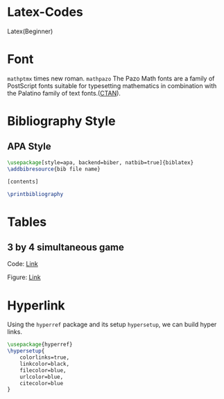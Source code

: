 # Latex-Codes
Latex(Beginner)

# Font #

`mathptmx` times new roman.
`mathpazo` The Pazo Math fonts are a family of PostScript fonts suitable for typesetting mathematics in combination with the Palatino family of text fonts.([CTAN](https://ctan.org/pkg/mathpazo?lang=en)).

# Bibliography Style #

## APA Style
```Latex
\usepackage[style=apa, backend=biber, natbib=true]{biblatex}
\addbibresource{bib file name}

[contents]

\printbibliography
```

# Tables #

## 3 by 4 simultaneous game

Code: [Link](./Simultaneous_Game_Tables.tex)

Figure: [Link](./3by4gametable.png)


# Hyperlink #

Using the `hyperref` package and its setup `hypersetup`, we can build hyper links.

```Latex
\usepackage{hyperref}
\hypersetup{
	colorlinks=true,
	linkcolor=black,
	filecolor=blue,      
	urlcolor=blue,
	citecolor=blue
}
```
